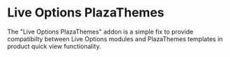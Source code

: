 # Live Options PlazaThemes

The "Live Options PlazaThemes" addon is a simple fix to provide compatibilty between Live Options modules and PlazaThemes templates in product quick view functionality.

